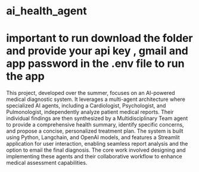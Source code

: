 # ai_health_agent
# important to run download the folder and provide your api key , gmail and app password in the .env file to run the app
This project, developed over the summer, focuses on an AI-powered medical diagnostic system. It leverages a multi-agent architecture where specialized AI agents, including a Cardiologist, Psychologist, and Pulmonologist, independently analyze patient medical reports. Their individual findings are then synthesized by a Multidisciplinary Team agent to provide a comprehensive health summary, identify specific concerns, and propose a concise, personalized treatment plan. The system is built using Python, Langchain, and OpenAI models, and features a Streamlit application for user interaction, enabling seamless report analysis and the option to email the final diagnosis. The core work involved designing and implementing these agents and their collaborative workflow to enhance medical assessment capabilities.
